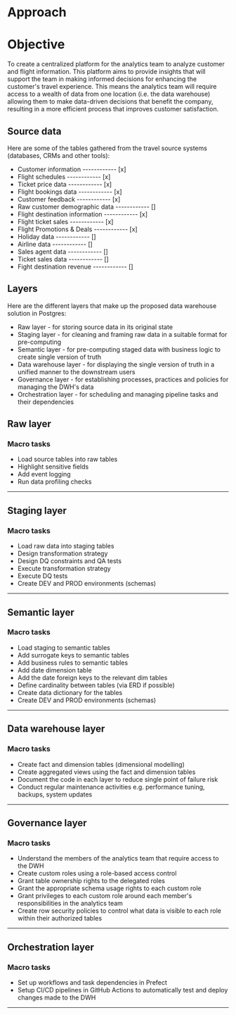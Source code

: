 # Approach 



# Objective 

To create a centralized platform for the analytics team to analyze customer and flight information. This platform aims to provide insights that will support the team in making informed decisions for enhancing the customer's travel experience. This means the analytics team will require access to a wealth of data from one location (i.e. the data warehouse) allowing them to make data-driven decisions that benefit the company, resulting in a more efficient process that improves customer satisfaction. 


## Source data 

Here are some of the tables gathered from the travel source systems (databases, CRMs and other tools):

- Customer information              ------------ [x]
- Flight schedules                  ------------ [x]
- Ticket price data                 ------------ [x]
- Flight bookings data              ------------ [x]
- Customer feedback                 ------------ [x]
- Raw customer demographic data     ------------ []
- Flight destination information    ------------ [x]
- Flight ticket sales               ------------ [x]
- Flight Promotions & Deals         ------------ [x]
- Holiday data                      ------------ []
- Airline data                      ------------ []
- Sales agent data                  ------------ []
- Ticket sales data                 ------------ []
- Fight destination revenue         ------------ []


## Layers 

Here are the different layers that make up the proposed data warehouse solution in Postgres:

* Raw layer - for storing source data in its original state 
* Staging layer - for cleaning and framing raw data in a suitable format for pre-computing
* Semantic layer - for pre-computing staged data with business logic to create single version of truth 
* Data warehouse layer - for displaying the single version of truth in a unified manner to the downstream users 
* Governance layer - for establishing processes, practices and policies for managing the DWH's data  
* Orchestration layer - for scheduling and managing pipeline tasks and their dependencies 




## Raw layer

### Macro tasks

- Load source tables into raw tables
- Highlight sensitive fields
- Add event logging
- Run data profiling checks






***

## Staging layer 

### Macro tasks

- Load raw data into staging tables
- Design transformation strategy
- Design DQ constraints and QA tests
- Execute transformation strategy
- Execute DQ tests
- Create DEV and PROD environments (schemas)




***

## Semantic layer  

### Macro tasks
- Load staging to semantic tables
- Add surrogate keys to semantic tables
- Add business rules to semantic tables
- Add date dimension table 
- Add the date foreign keys to the relevant dim tables 
- Define cardinality between tables (via ERD if possible)
- Create data dictionary for the tables
- Create DEV and PROD environments (schemas)




***

## Data warehouse layer 

### Macro tasks
- Create fact and dimension tables (dimensional modelling)
- Create aggregated views using the fact and dimension tables
- Document the code in each layer to reduce single point of failure risk
- Conduct regular maintenance activities e.g. performance tuning, backups, system updates




***

## Governance layer 

### Macro tasks
- Understand the members of the analytics team that require access to the DWH
- Create custom roles using a role-based access control
- Grant table ownership rights to the delegated roles
- Grant the appropriate schema usage rights to each custom role
- Grant privileges to each custom role around each member's responsibilities in the analytics team
- Create row security policies to control what data is visible to each role within their authorized tables




***

## Orchestration layer 

### Macro tasks


- Set up workflows and task dependencies in Prefect
- Setup CI/CD pipelines in GitHub Actions to automatically test and deploy changes made to the DWH




***

